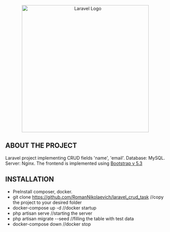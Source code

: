<p align="center"><a href="https://laravel.com" target="_blank"><img src="https://raw.githubusercontent.com/laravel/art/master/logo-lockup/5%20SVG/2%20CMYK/1%20Full%20Color/laravel-logolockup-cmyk-red.svg" width="400" alt="Laravel Logo"></a></p>

## ABOUT THE PROJECT
Laravel project implementing CRUD fields 'name', 'email'. 
Database: MySQL. Server: Nginx. The frontend is implemented using [Bootstrap v 5.3](https://getbootstrap.com/docs/5.3/getting-started/introduction/)

## INSTALLATION
- PreInstall composer, docker.
- git clone https://github.com/RomanNikolaevich/laravel_crud_task //copy the project to your desired folder
- docker-compose up -d //docker startup
- php artisan serve //starting the server
- php artisan migrate --seed //filling the table with test data
- docker-compose down //docker stop


